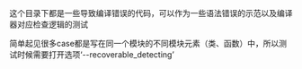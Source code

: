 这个目录下都是一些导致编译错误的代码，可以作为一些语法错误的示范以及编译器对应检查逻辑的测试

简单起见很多case都是写在同一个模块的不同模块元素（类、函数）中，所以测试时候需要打开选项‘--recoverable_detecting’
